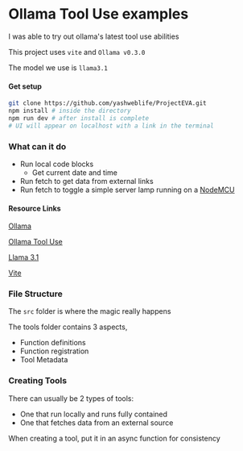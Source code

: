 # Ollama Tool Use examples

I was able to try out ollama's latest tool use abilities

This project uses `vite` and `Ollama v0.3.0` 

The model we use is `llama3.1`

#### Get setup
```bash
git clone https://github.com/yashweblife/ProjectEVA.git
npm install # inside the directory
npm run dev # after install is complete
# UI will appear on localhost with a link in the terminal
```

### What can it do

- Run local code blocks
    - Get current date and time
- Run fetch to get data from external links
- Run fetch to toggle a simple server lamp running on a [NodeMCU](https://www.amazon.com/HiLetgo-Internet-Development-Wireless-Micropython/dp/B010O1G1ES)



#### Resource Links
[Ollama](https://ollama.com)

[Ollama Tool Use](https://ollama.com/blog/tool-support)

[Llama 3.1](https://ollama.com/library/llama3.1)

[Vite](https://vitejs.dev/)

### File Structure

The `src` folder is where the magic really happens

The tools folder contains 3 aspects,
- Function definitions
- Function registration
- Tool Metadata

### Creating Tools

There can usually be 2 types of tools:
- One that run locally and runs fully contained
- One that fetches data from an external source


When creating a tool, put it in an async function for consistency
